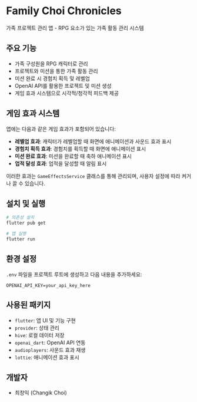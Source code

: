 # Family Choi Chronicles

가족 프로젝트 관리 앱 - RPG 요소가 있는 가족 활동 관리 시스템

## 주요 기능

- 가족 구성원을 RPG 캐릭터로 관리
- 프로젝트와 미션을 통한 가족 활동 관리
- 미션 완료 시 경험치 획득 및 레벨업
- OpenAI API를 활용한 프로젝트 및 미션 생성
- 게임 효과 시스템으로 시각적/청각적 피드백 제공

## 게임 효과 시스템

앱에는 다음과 같은 게임 효과가 포함되어 있습니다:

- **레벨업 효과**: 캐릭터가 레벨업할 때 화면에 애니메이션과 사운드 효과 표시
- **경험치 획득 효과**: 경험치를 획득할 때 화면에 애니메이션 표시
- **미션 완료 효과**: 미션을 완료할 때 축하 애니메이션 표시
- **업적 달성 효과**: 업적을 달성할 때 알림 표시

이러한 효과는 `GameEffectsService` 클래스를 통해 관리되며, 사용자 설정에 따라 켜거나 끌 수 있습니다.

## 설치 및 실행

```bash
# 의존성 설치
flutter pub get

# 앱 실행
flutter run
```

## 환경 설정

`.env` 파일을 프로젝트 루트에 생성하고 다음 내용을 추가하세요:

```
OPENAI_API_KEY=your_api_key_here
```

## 사용된 패키지

- `flutter`: 앱 UI 및 기능 구현
- `provider`: 상태 관리
- `hive`: 로컬 데이터 저장
- `openai_dart`: OpenAI API 연동
- `audioplayers`: 사운드 효과 재생
- `lottie`: 애니메이션 효과 표시

## 개발자

- 최창익 (Changik Choi)
